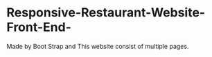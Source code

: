 # Responsive-Restaurant-Website-Front-End-
Made by Boot Strap and 
This website consist of multiple pages. 
